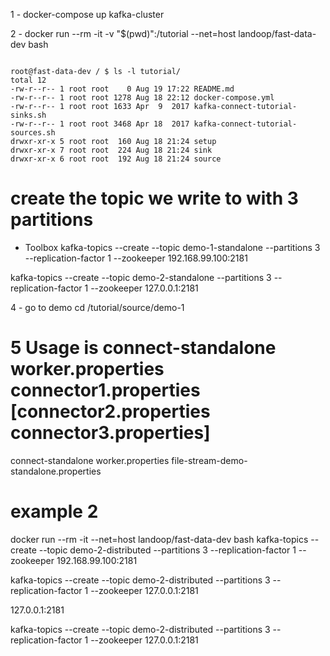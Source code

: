 
1 - docker-compose up kafka-cluster

2 - docker run --rm -it -v "$(pwd)":/tutorial --net=host landoop/fast-data-dev bash

````

root@fast-data-dev / $ ls -l tutorial/
total 12
-rw-r--r-- 1 root root    0 Aug 19 17:22 README.md
-rw-r--r-- 1 root root 1278 Aug 18 22:12 docker-compose.yml
-rw-r--r-- 1 root root 1633 Apr  9  2017 kafka-connect-tutorial-sinks.sh
-rw-r--r-- 1 root root 3468 Apr 18  2017 kafka-connect-tutorial-sources.sh
drwxr-xr-x 5 root root  160 Aug 18 21:24 setup
drwxr-xr-x 7 root root  224 Aug 18 21:24 sink
drwxr-xr-x 6 root root  192 Aug 18 21:24 source

````

# create the topic we write to with 3 partitions

- Toolbox
kafka-topics --create --topic demo-1-standalone --partitions 3 --replication-factor 1 --zookeeper 192.168.99.100:2181

kafka-topics --create --topic demo-2-standalone --partitions 3 --replication-factor 1 --zookeeper 127.0.0.1:2181

4 - go to demo
cd /tutorial/source/demo-1


# 5 Usage is connect-standalone worker.properties connector1.properties [connector2.properties connector3.properties]
connect-standalone worker.properties file-stream-demo-standalone.properties

# example 2

docker run --rm -it --net=host landoop/fast-data-dev bash
kafka-topics --create --topic demo-2-distributed --partitions 3 --replication-factor 1 --zookeeper 192.168.99.100:2181

kafka-topics --create --topic demo-2-distributed --partitions 3 --replication-factor 1 --zookeeper 127.0.0.1:2181

127.0.0.1:2181

kafka-topics --create --topic demo-2-distributed --partitions 3 --replication-factor 1 --zookeeper 127.0.0.1:2181